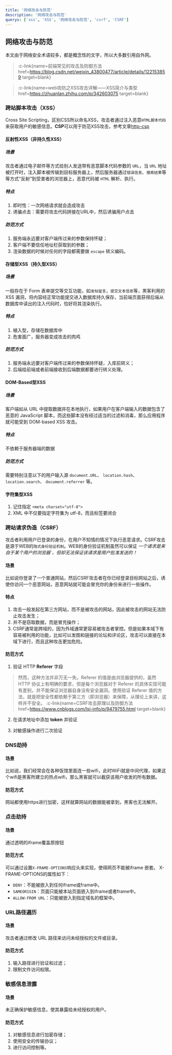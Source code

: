 ```yaml
---
title: '网络攻击与防范'
description: '网络攻击与防范'
querys: ['xss', 'XSS', '网络攻击与防范', 'csrf', 'CSRF']
---
```


## 网络攻击与防范

本文由于网络安全术语较多，都是概念性的文字，所以大多数引用自外网。

> :c-link{name=前端常见的攻击及防御方法 href=https://blog.csdn.net/weixin_43800477/article/details/122153859 target=blank}

> :c-link{name=web攻防之XSS攻击详解——XSS简介与类型 href=https://zhuanlan.zhihu.com/p/342603075 target=blank}

### 跨站脚本攻击（XSS）

Cross Site Scripting，区别CSS所以命名XSS，攻击者通过注入恶意`HTML脚本代码`来获取用户的敏感信息。**CSP**可以用于防范XSS攻击，参考文章[http-csp](/articles/http#csp)

#### 反射性XSS（非持久性XSS）

##### 场景

攻击者通过电子邮件等方式给别人发送带有恶意脚本代码参数的 `URL`，当 `URL` 地址被打开时，注入脚本被传输到目标服务器上，然后服务器通过`错误信息`、`搜索结果`等等方式“反射”到受害者的浏览器上，恶意代码被 `HTML` 解析、执行。

##### 特点

1. 即时性：一次网络请求就会造成攻击
2. 诱骗点击：需要将攻击代码拼接在URL中，然后诱骗用户点击

##### 防范方式

1. 服务端永远要对客户端传过来的参数保持怀疑；
2. 客户端不要信任地址栏获取到的参数；
3. 渲染数据的时候对任何的字段都需要做 `escape` 转义编码。

#### 存储型XSS（持久型XSS）

##### 场景

一般存在于 Form 表单提交等交互功能，如`发帖留言`，`提交文本信息`等，黑客利用的 XSS 漏洞，将内容经正常功能提交进入数据库持久保存，当前端页面获得后端从数据库中读出的注入代码时，恰好将其渲染执行。

##### 特点

1. 植入型，存储在数据库中
2. 危害面广，服务器变成攻击的肉鸡

##### 防范方式

1. 服务端永远要对客户端传过来的参数保持怀疑，入库前转义；
2. 后端给前端或者前端接收到后端数据都要进行转义处理。

#### DOM-Based型XSS

##### 场景

客户端如从 URL 中提取数据并在本地执行，如果用户在客户端输入的数据包含了恶意的 JavaScript 脚本，而这些脚本没有经过适当的过滤和消毒，那么应用程序就可能受到 DOM-based XSS 攻击。

##### 特点

不依赖于服务器端的数据

##### 防范方式

需要特别注意以下的用户输入源 `document.URL`、 `location.hash`、 `location.search`、 `document.referrer` 等。

#### 字符集型XSS

1. 记住指定 `<meta charset="utf-8">`
2. XML 中不仅要指定字符集为 utf-8，而且标签要闭合

### 跨站请求伪造（CSRF）

攻击者利用用户已登录的身份，在用户不知情的情况下执行恶意请求。CSRF攻击是源于WEB的`隐式身份验证机制`。WEB的身份验证机制虽然可以保证 _一个请求是来自于某个用户的浏览器`，但却无法保证该请求是用户批准发送的！_

#### 场景

比如说你登录了一个普通网站，然后CSRF攻击者在你已经登录目标网站之后，诱使你访问一个恶意网站，恶意网站就可能会冒充你的身份来进行一些操作。

#### 特点

1. 攻击一般发起在第三方网站，而不是被攻击的网站，因此被攻击的网站无法防止攻击发生；
2. 并不是窃取数据，而是冒充操作；
3. CSRF通常是跨域的，因为外域通常更容易被攻击者掌控。但是如果本域下有容易被利用的功能，比如可以发图和链接的论坛和评论区，攻击可以直接在本域下进行，而且这种攻击更加危险。

#### 防范方式

1. 验证 HTTP **Referer** 字段

> 然而，这种方法并非万无一失。Referer 的值是由浏览器提供的，虽然 HTTP 协议上有明确的要求，但是每个浏览器对于 Referer 的具体实现可能有差别，并不能保证浏览器自身没有安全漏洞。使用验证 Referer 值的方法，就是把安全性都依赖于第三方（即浏览器）来保障，从理论上来讲，这样并不安全。
> :c-link{name=CSRF攻击原理以及防御方法 href=https://www.cnblogs.com/lsj-info/p/9479755.html target=blank}

2. 在请求地址中添加 **token** 并验证

3. 对敏感操作进行二次验证

### DNS劫持

#### 场景

比如说，我们经常会在各种饭馆里面连一些wifi，此时WiFi就是中间代理，如果这个wifi是黑客所建立的热点wifi，那么黑客就可以截获该用户收发的所有数据。

#### 防范方式

网站都使用https进行加密，这样就算网站的数据能被拿到，黑客也无法解开。

### 点击劫持

#### 场景

通过透明的iframe覆盖原按钮

#### 防范方式

可以通过设置`X-FRAME-OPTIONS`响应头来实现，使得网页不能被iframe 嵌套。
X-FRAME-OPTIONS的属性如下：

- `DENY`：不能被嵌入到任何iframe或frame中。
- `SAMEORIGIN`：页面只能被本站页面嵌入到iframe或者frame中。
- `ALLOW-FROM URL`：只能被嵌入到指定域名的框架中。

### URL路径遍历

#### 场景

攻击者通过修改 URL 路径来访问未经授权的文件或目录。

#### 防范方式

1. 输入路径进行验证和过滤；
2. 限制文件访问权限。

### 敏感信息泄露

#### 场景

未正确保护敏感信息，使其暴露给未经授权的用户。

#### 防范方式

1. 对敏感信息进行加密存储；
2. 使用安全的传输协议；
3. 进行访问控制等。
